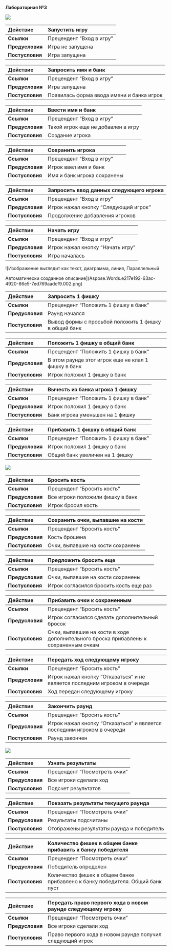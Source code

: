 ﻿**Лабораторная №3**

![](Aspose.Words.e217e192-63ac-4920-86e5-7ed769aadcf9.001.png)

|**Действие**|Запустить игру|
| :- | :- |
|**Ссылки**|Прецендент “Вход в игру”|
|**Предусловия**|Игра не запущена|
|**Постусловия**|Игра запущена|

|**Действие**|Запросить имя и банк|
| :- | :- |
|**Ссылки**|Прецендент “Вход в игру”|
|**Предусловия**|Игра запущена|
|**Постусловия**|Появилась форма ввода имени и банка игрок|

|**Действие**|Ввести имя и банк|
| :- | :- |
|**Ссылки**|Прецендент “Вход в игру”|
|**Предусловия**|Такой игрок еще не добавлен в игру|
|**Постусловия**|Создание игрока|

|**Действие**|Сохранить игрока|
| :- | :- |
|**Ссылки**|Прецендент “Вход в игру”|
|**Предусловия**|Игрок ввел имя и банк|
|**Постусловия**|Имя и банк игрока сохранены|

|**Действие**|Запросить ввод данных следующего игрока|
| :- | :- |
|**Ссылки**|Прецендент “Вход в игру”|
|**Предусловия**|Игрок нажал кнопку “Следующий игрок”|
|**Постусловия**|Продолжение добавления игроков|

|**Действие**|Начать игру|
| :- | :- |
|**Ссылки**|Прецендент “Вход в игру”|
|**Предусловия**|Игрок нажал кнопку “Начать игру”|
|**Постусловия**|Игра началась|

![Изображение выглядит как текст, диаграмма, линия, Параллельный

Автоматически созданное описание](Aspose.Words.e217e192-63ac-4920-86e5-7ed769aadcf9.002.png)

|**Действие**|Запросить 1 фишку|
| :- | :- |
|**Ссылки**|Прецендент “Положить 1 фишку в банк”|
|**Предусловия**|Раунд начался |
|**Постусловия**|Вывод формы с просьбой положить 1 фишку в общий банк|

|**Действие**|Положить 1 фишку в общий банк|
| :- | :- |
|**Ссылки**|Прецендент “Положить 1 фишку в банк”|
|**Предусловия**|В этом раунде этот игрок еще не клал 1 фишку в банк|
|**Постусловия**|Игрок положил 1 фишку в банк|

|**Действие**|Вычесть из банка игрока 1 фишку|
| :- | :- |
|**Ссылки**|Прецендент “Положить 1 фишку в банк”|
|**Предусловия**|Игрок положил 1 фишку в банк|
|**Постусловия**|Банк игрока уменьшен на 1 фишку|

|**Действие**|Прибавить 1 фишку в общий банк|
| :- | :- |
|**Ссылки**|Прецендент “Положить 1 фишку в банк”|
|**Предусловия**|Игрок положил 1 фишку в банк|
|**Постусловия**|Общий банк увеличен на 1 фишку|

![](Aspose.Words.e217e192-63ac-4920-86e5-7ed769aadcf9.003.png)

|**Действие**|Бросить кость|
| :- | :- |
|**Ссылки**|Прецендент “Бросить кость”|
|**Предусловия**|Все игроки положили фишку в банк|
|**Постусловия**|Игрок бросил кость|

|**Действие**|Сохранить очки, выпавшие на кости|
| :- | :- |
|**Ссылки**|Прецендент “Бросить кость”|
|**Предусловия**|Кость брошена|
|**Постусловия**|Очки, выпавшие на кости сохранены|

|**Действие**|Предложить бросить еще|
| :- | :- |
|**Ссылки**|Прецендент “Бросить кость”|
|**Предусловия**|Очки, выпавшие на кости сохранены|
|**Постусловия**|Игрок согласился бросить кость еще раз|

|**Действие**|Прибавить очки к сохраненным|
| :- | :- |
|**Ссылки**|Прецендент “Бросить кость”|
|**Предусловия**|Игрок согласился сделать дополнительный бросок|
|**Постусловия**|Очки, выпавшие на кости в ходе дополнительного броска прибавлены к сохраненным очкам|

|**Действие**|Передать ход следующему игроку|
| :- | :- |
|**Ссылки**|Прецендент “Бросить кость”|
|**Предусловия**|Игрок нажал кнопку “Отказаться” и не является последним игроком в очереди|
|**Постусловия**|Ход передан следующему игроку|

|**Действие**|Закончить раунд|
| :- | :- |
|**Ссылки**|Прецендент “Бросить кость”|
|**Предусловия**|Игрок нажал кнопку “Отказаться” и является последним игроком в очереди|
|**Постусловия**|Раунд закончен|

![](Aspose.Words.e217e192-63ac-4920-86e5-7ed769aadcf9.004.png)

|**Действие**|Узнать результаты|
| :- | :- |
|**Ссылки**|Прецендент “Посмотреть очки”|
|**Предусловия**|Все игроки сделали ход|
|**Постусловия**|Подсчет результатов|

|**Действие**|Показать результаты текущего раунда|
| :- | :- |
|**Ссылки**|Прецендент “Посмотреть очки”|
|**Предусловия**|Результаты подсчитаны|
|**Постусловия**|Отображены результаты раунда и победитель|

|**Действие**|Количество фишек в общем банке прибавить к банку победителя|
| :- | :- |
|**Ссылки**|Прецендент “Посмотреть очки”|
|**Предусловия**|Победитель определен|
|**Постусловия**|Количество фишек в общем банке прибавлено к банку победителя. Общий банк пуст|

|**Действие**|Передать право первого хода в новом раунде следующему игроку|
| :- | :- |
|**Ссылки**|Прецендент “Посмотреть очки”|
|**Предусловия**|Все игроки сделали ход|
|**Постусловия**|Право первого хода в новом раунде получил следующий игрок|

